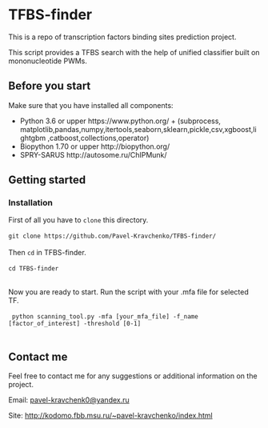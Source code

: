 # TFBS-finder

This is a repo of transcription factors binding sites prediction project.

This script provides a TFBS search with the help of unified classifier built on mononucleotide PWMs. 

## Before you start

Make sure that you have installed all components:
<ul>
<li>Python 3.6 or upper https://www.python.org/ + (subprocess, matplotlib,pandas,numpy,itertools,seaborn,sklearn,pickle,csv,xgboost,lightgbm ,catboost,collections,operator)
<li>Biopython 1.70 or upper http://biopython.org/
<li>SPRY-SARUS http://autosome.ru/ChIPMunk/
</ul>


## Getting started

### Installation

First of all you have to ```clone``` this directory.
</br></br>
```git clone https://github.com/Pavel-Kravchenko/TFBS-finder/```
</br></br>
Then ```cd``` in TFBS-finder.
</br></br>
```cd TFBS-finder```
</br></br>

Now you are ready to start.
Run the script with your .mfa file for selected TF. 
</br></br>
``` python scanning_tool.py -mfa [your_mfa_file] -f_name [factor_of_interest] -threshold [0-1]```
</br></br>

## Contact me

Feel free to contact me for any suggestions or additional information on the project.

Email: pavel-kravchenk0@yandex.ru 

Site: http://kodomo.fbb.msu.ru/~pavel-kravchenko/index.html 
